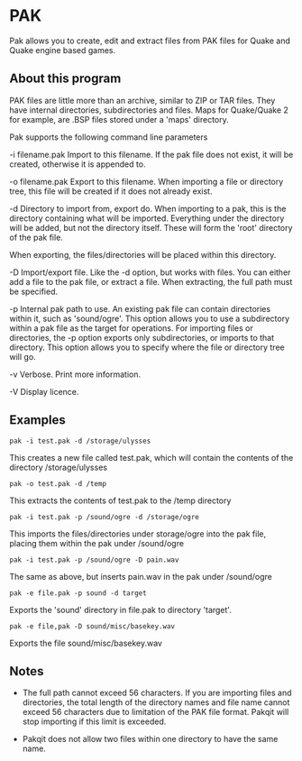 PAK
===

Pak allows you to create, edit and extract files from PAK files for
Quake and Quake engine based games.

About this program
------------------
PAK files are little more than an archive, similar to ZIP or TAR files.
They have internal directories, subdirectories and files.  Maps for
Quake/Quake 2 for example, are .BSP files stored under a 'maps' directory.

Pak supports the following command line parameters

-i filename.pak
  Import to this filename.  If the pak file does not exist, it will be
  created, otherwise it is appended to.

-o filename.pak
 Export to this filename.  When importing a file or directory tree,
 this file will be created if it does not already exist.

-d
 Directory to import from, export do.  When importing to a pak, this is
 the directory containing what will be imported.  Everything under the
 directory will be added, but not the directory itself.  These will form
 the 'root' directory of the pak file.

When exporting, the files/directories will be placed within this
directory.

-D
 Import/export file.  Like the -d option, but works with files.  You can
 either add a file to the pak file, or extract a file.  When extracting,
 the full path must be specified.

-p
 Internal pak path to use.  An existing pak file can contain directories
 within it, such as 'sound/ogre'.  This option allows you to use
 a subdirectory within a pak file as the target for operations.
 For importing files or directories, the -p option exports only
 subdirectories, or imports to that directory.  This option allows you
 to specify where the file or directory tree will go.

-v
 Verbose.  Print more information.

-V
 Display licence.


Examples
--------

	pak -i test.pak -d /storage/ulysses

This creates a new file called test.pak, which will contain the contents of the directory
/storage/ulysses

	pak -o test.pak -d /temp

This extracts the contents of test.pak to the /temp directory

	pak -i test.pak -p /sound/ogre -d /storage/ogre

This imports the files/directories under storage/ogre into the pak file, placing them
within the pak under /sound/ogre

	pak -i test.pak -p /sound/ogre -D pain.wav

The same as above, but inserts pain.wav in the pak under /sound/ogre

	pak -e file.pak -p sound -d target

Exports the 'sound' directory in file.pak to directory 'target'.

	pak -e file,pak -D sound/misc/basekey.wav

Exports the file sound/misc/basekey.wav


Notes
-----

* The full path cannot exceed 56 characters.  If you are importing
files and directories, the total length of the directory names and
file name cannot exceed 56 characters due to limitation of the PAK file
format. Pakqit will stop importing if this limit is exceeded.

* Pakqit does not allow two files within one directory to have the
same name.
